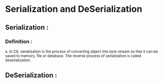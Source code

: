 # Serialization and DeSerialization 

## Serialization : 

  ### Definition :
   <sub> a. In C#, serialization is the process of converting object into byte stream so that it can be saved to memory, file or database. The reverse process of serialization is called deserialization.  </sub> 

## DeSerialization : 
